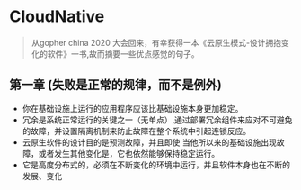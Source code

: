 # CloudNative
> 从gopher china 2020 大会回来，有幸获得一本《云原生模式-设计拥抱变化的软件》一书,故而摘要一些优点感觉的句子。

## 第一章 (失败是正常的规律，而不是例外)
+ 你在基础设施上运行的应用程序应该比基础设施本身更加稳定。
+ 冗余是系统正常运行的关键之一（无单点）,通过部署冗余组件来应对不可避免的故障，并设置隔离机制来防止故障在整个系统中引起连锁反应。
+ 云原生软件的设计目的是预测故障，并且即使 当他所以来的基础设施出现故障，或者发生其他变化是，它也依然能够保持稳定运行。
+ 它是高度分布式的，必须在不断变化的环境中运行，并且软件本身也在不断的发展、变化